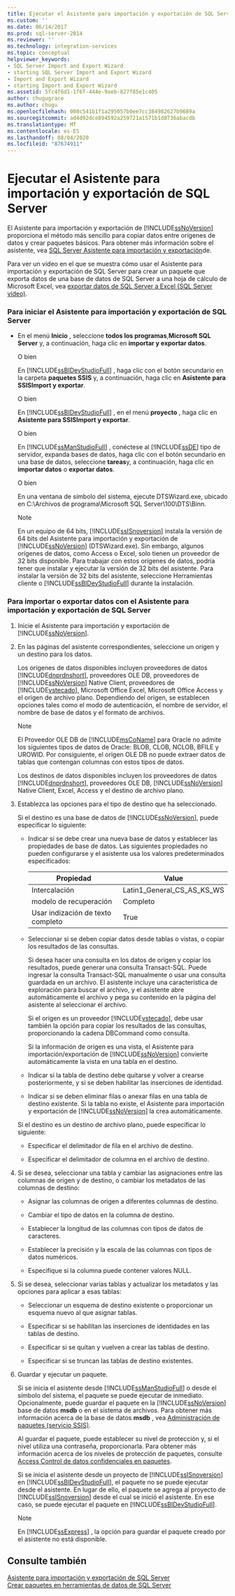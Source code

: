 ```yaml
---
title: Ejecutar el Asistente para importación y exportación de SQL Server | Microsoft Docs
ms.custom: ''
ms.date: 06/14/2017
ms.prod: sql-server-2014
ms.reviewer: ''
ms.technology: integration-services
ms.topic: conceptual
helpviewer_keywords:
- SQL Server Import and Export Wizard
- starting SQL Server Import and Export Wizard
- Import and Export Wizard
- starting Import and Export Wizard
ms.assetid: 5fc4f6d1-1f6f-444e-9aeb-827f85e1c405
author: chugugrace
ms.author: chugu
ms.openlocfilehash: 008c541b1f1a295057b0ee7cc384982627b9689a
ms.sourcegitcommit: ad4d92dce894592a259721a1571b1d8736abacdb
ms.translationtype: MT
ms.contentlocale: es-ES
ms.lasthandoff: 08/04/2020
ms.locfileid: "87674911"
---
```

# <a name="run-the-sql-server-import-and-export-wizard"></a>Ejecutar el Asistente para importación y exportación de SQL Server
  El Asistente para importación y exportación de [!INCLUDE[ssNoVersion](../../includes/ssnoversion-md.md)] proporciona el método más sencillo para copiar datos entre orígenes de datos y crear paquetes básicos. Para obtener más información sobre el asistente, vea [SQL Server Asistente para importación y exportación](import-and-export-data-with-the-sql-server-import-and-export-wizard.md)de.  
  
 Para ver un vídeo en el que se muestra cómo usar el Asistente para importación y exportación de SQL Server para crear un paquete que exporta datos de una base de datos de SQL Server a una hoja de cálculo de Microsoft Excel, vea [exportar datos de SQL Server a Excel (SQL Server vídeo)](https://go.microsoft.com/fwlink/?LinkId=131024).  
  
### <a name="to-start-the-sql-server-import-and-export-wizard"></a>Para iniciar el Asistente para importación y exportación de SQL Server  
  
-   En el menú **Inicio** , seleccione **todos los programas**,**Microsoft SQL Server** y, a continuación, haga clic en **importar y exportar datos**.  
  
     O bien  
  
     En [!INCLUDE[ssBIDevStudioFull](../../includes/ssbidevstudiofull-md.md)] , haga clic con el botón secundario en la carpeta **paquetes SSIS** y, a continuación, haga clic en **Asistente para SSISImport y exportar**.  
  
     O bien  
  
     En [!INCLUDE[ssBIDevStudioFull](../../includes/ssbidevstudiofull-md.md)] , en el menú **proyecto** , haga clic en **Asistente para SSISImport y exportar**.  
  
     O bien  
  
     En [!INCLUDE[ssManStudioFull](../../includes/ssmanstudiofull-md.md)] , conéctese al [!INCLUDE[ssDE](../../includes/ssde-md.md)] tipo de servidor, expanda bases de datos, haga clic con el botón secundario en una base de datos, seleccione **tareas**y, a continuación, haga clic en **importar datos** o **exportar datos**.  
  
     O bien  
  
     En una ventana de símbolo del sistema, ejecute DTSWizard.exe, ubicado en C:\Archivos de programa\Microsoft SQL Server\100\DTS\Binn.  
  
    > [!NOTE]  
    >  En un equipo de 64 bits, [!INCLUDE[ssISnoversion](../../includes/ssisnoversion-md.md)] instala la versión de 64 bits del Asistente para importación y exportación de [!INCLUDE[ssNoVersion](../../includes/ssnoversion-md.md)] (DTSWizard.exe). Sin embargo, algunos orígenes de datos, como Access o Excel, solo tienen un proveedor de 32 bits disponible. Para trabajar con estos orígenes de datos, podría tener que instalar y ejecutar la versión de 32 bits del asistente. Para instalar la versión de 32 bits del asistente, seleccione Herramientas cliente o [!INCLUDE[ssBIDevStudioFull](../../includes/ssbidevstudiofull-md.md)] durante la instalación.  
  
### <a name="to-import-or-export-data-by-using-the-sql-server-import-and-export-wizard"></a>Para importar o exportar datos con el Asistente para importación y exportación de SQL Server  
  
1.  Inicie el Asistente para importación y exportación de [!INCLUDE[ssNoVersion](../../includes/ssnoversion-md.md)].  
  
2.  En las páginas del asistente correspondientes, seleccione un origen y un destino para los datos.  
  
     Los orígenes de datos disponibles incluyen proveedores de datos [!INCLUDE[dnprdnshort](../../includes/dnprdnshort-md.md)], proveedores OLE DB, proveedores de [!INCLUDE[ssNoVersion](../../includes/ssnoversion-md.md)] Native Client, proveedores de [!INCLUDE[vstecado](../../includes/vstecado-md.md)], Microsoft Office Excel, Microsoft Office Access y el origen de archivo plano. Dependiendo del origen, se establecen opciones tales como el modo de autenticación, el nombre de servidor, el nombre de base de datos y el formato de archivos.  
  
    > [!NOTE]  
    >  El Proveedor OLE DB de [!INCLUDE[msCoName](../../includes/msconame-md.md)] para Oracle no admite los siguientes tipos de datos de Oracle: BLOB, CLOB, NCLOB, BFILE y UROWID. Por consiguiente, el origen OLE DB no puede extraer datos de tablas que contengan columnas con estos tipos de datos.  
  
     Los destinos de datos disponibles incluyen los proveedores de datos [!INCLUDE[dnprdnshort](../../includes/dnprdnshort-md.md)], proveedores OLE DB, [!INCLUDE[ssNoVersion](../../includes/ssnoversion-md.md)] Native Client, Excel, Access y el destino de archivo plano.  
  
3.  Establezca las opciones para el tipo de destino que ha seleccionado.  
  
     Si el destino es una base de datos de [!INCLUDE[ssNoVersion](../../includes/ssnoversion-md.md)], puede especificar lo siguiente:  
  
    -   Indicar si se debe crear una nueva base de datos y establecer las propiedades de base de datos. Las siguientes propiedades no pueden configurarse y el asistente usa los valores predeterminados especificados:  
  
        |Propiedad|Value|  
        |--------------|-----------|  
        |Intercalación|Latin1_General_CS_AS_KS_WS|  
        |modelo de recuperación|Completo|  
        |Usar indización de texto completo|True|  
  
    -   Seleccionar si se deben copiar datos desde tablas o vistas, o copiar los resultados de las consultas.  
  
         Si desea hacer una consulta en los datos de origen y copiar los resultados, puede generar una consulta Transact-SQL. Puede ingresar la consulta Transact-SQL manualmente o usar una consulta guardada en un archivo. El asistente incluye una característica de exploración para buscar el archivo, y el asistente abre automáticamente el archivo y pega su contenido en la página del asistente al seleccionar el archivo.  
  
         Si el origen es un proveedor [!INCLUDE[vstecado](../../includes/vstecado-md.md)], debe usar también la opción para copiar los resultados de las consultas, proporcionando la cadena DBCommand como consulta.  
  
         Si la información de origen es una vista, el Asistente para importación/exportación de [!INCLUDE[ssNoVersion](../../includes/ssnoversion-md.md)] convierte automáticamente la vista en una tabla en el destino.  
  
    -   Indicar si la tabla de destino debe quitarse y volver a crearse posteriormente, y si se deben habilitar las inserciones de identidad.  
  
    -   Indicar si se deben eliminar filas o anexar filas en una tabla de destino existente. Si la tabla no existe, el Asistente para importación y exportación de [!INCLUDE[ssNoVersion](../../includes/ssnoversion-md.md)] la crea automáticamente.  
  
     Si el destino es un destino de archivo plano, puede especificar lo siguiente:  
  
    -   Especificar el delimitador de fila en el archivo de destino.  
  
    -   Especificar el delimitador de columna en el archivo de destino.  
  
4.  Si se desea, seleccionar una tabla y cambiar las asignaciones entre las columnas de origen y de destino, o cambiar los metadatos de las columnas de destino:  
  
    -   Asignar las columnas de origen a diferentes columnas de destino.  
  
    -   Cambiar el tipo de datos en la columna de destino.  
  
    -   Establecer la longitud de las columnas con tipos de datos de caracteres.  
  
    -   Establecer la precisión y la escala de las columnas con tipos de datos numéricos.  
  
    -   Especifique si la columna puede contener valores NULL.  
  
5.  Si se desea, seleccionar varias tablas y actualizar los metadatos y las opciones para aplicar a esas tablas:  
  
    -   Seleccionar un esquema de destino existente o proporcionar un esquema nuevo al que asignar tablas.  
  
    -   Especificar si se habilitan las inserciones de identidades en las tablas de destino.  
  
    -   Especificar si se quitan y vuelven a crear las tablas de destino.  
  
    -   Especificar si se truncan las tablas de destino existentes.  
  
6.  Guardar y ejecutar un paquete.  
  
     Si se inicia el asistente desde [!INCLUDE[ssManStudioFull](../../includes/ssmanstudiofull-md.md)] o desde el símbolo del sistema, el paquete se puede ejecutar de inmediato. Opcionalmente, puede guardar el paquete en la [!INCLUDE[ssNoVersion](../../includes/ssnoversion-md.md)] base de datos **msdb** o en el sistema de archivos. Para obtener más información acerca de la base de datos **msdb** , vea [Administración de paquetes &#40;servicio SSIS&#41;](../service/package-management-ssis-service.md).  
  
     Al guardar el paquete, puede establecer su nivel de protección y, si el nivel utiliza una contraseña, proporcionarla. Para obtener más información acerca de los niveles de protección de paquetes, consulte [Access Control de datos confidenciales en paquetes](../security/access-control-for-sensitive-data-in-packages.md).  
  
     Si se inicia el asistente desde un proyecto de [!INCLUDE[ssISnoversion](../../includes/ssisnoversion-md.md)] en [!INCLUDE[ssBIDevStudioFull](../../includes/ssbidevstudiofull-md.md)], el paquete no se puede ejecutar desde el asistente. En lugar de ello, el paquete se agrega al proyecto de [!INCLUDE[ssISnoversion](../../includes/ssisnoversion-md.md)] desde el cual se inició el asistente. En ese caso, se puede ejecutar el paquete en [!INCLUDE[ssBIDevStudioFull](../../includes/ssbidevstudiofull-md.md)].  
  
    > [!NOTE]  
    >  En [!INCLUDE[ssExpress](../../includes/ssexpress-md.md)] , la opción para guardar el paquete creado por el asistente no está disponible.  
  
## <a name="see-also"></a>Consulte también  
 [Asistente para importación y exportación de SQL Server](import-and-export-data-with-the-sql-server-import-and-export-wizard.md)   
 [Crear paquetes en herramientas de datos de SQL Server](../create-packages-in-sql-server-data-tools.md)  
  
  
